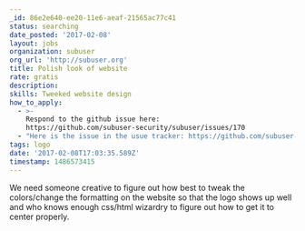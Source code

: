 ```yaml
---
_id: 86e2e640-ee20-11e6-aeaf-21565ac77c41
status: searching
date_posted: '2017-02-08'
layout: jobs
organization: subuser
org_url: 'http://subuser.org'
title: Polish look of website
rate: gratis
description:
skills: Tweeked website design
how_to_apply:
  - >-
    Respond to the github issue here:
    https://github.com/subuser-security/subuser/issues/170
  - "Here is the issue in the usue tracker: https://github.com/subuser-security/subuser/issues/170\r\n\r\nHere is the source of the logo: https://github.com/subuser-security/subuser-logo"
tags: logo
date: '2017-02-08T17:03:35.589Z'
timestamp: 1486573415
---
```


We need someone creative to figure out how best to tweak the colors/change the formatting on the website so that the logo shows up well and who knows enough css/html wizardry to figure out how to get it to center properly.
